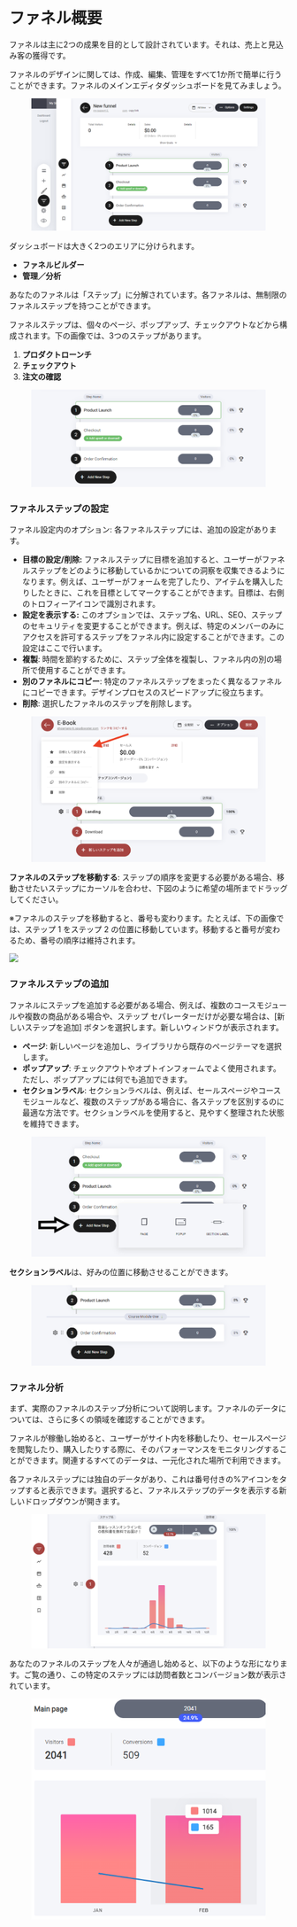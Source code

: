 # ファネル概要

ファネルは主に2つの成果を目的として設計されています。それは、売上と見込み客の獲得です。

ファネルのデザインに関しては、作成、編集、管理をすべて1か所で簡単に行うことができます。ファネルのメインエディタダッシュボードを見てみましょう。

<figure><img src="../../.gitbook/assets/image (34).png" alt=""><figcaption></figcaption></figure>

ダッシュボードは大きく2つのエリアに分けられます。

* **ファネルビルダー**
* **管理／分析**

あなたのファネルは「ステップ」に分解されています。各ファネルは、無制限のファネルステップを持つことができます。

ファネルステップは、個々のページ、ポップアップ、チェックアウトなどから構成されます。下の画像では、3つのステップがあります。

1. **プロダクトローンチ**
2. **チェックアウト**
3. **注文の確認**

<figure><img src="../../.gitbook/assets/image (35).png" alt=""><figcaption></figcaption></figure>

### ファネルステップの設定 <a href="#funnel-step-settings" id="funnel-step-settings"></a>

ファネル設定内のオプション: 各ファネルステップには、追加の設定があります。

* **目標の設定/削除:** ファネルステップに目標を追加すると、ユーザーがファネルステップをどのように移動しているかについての洞察を収集できるようになります。例えば、ユーザーがフォームを完了したり、アイテムを購入したりしたときに、これを目標としてマークすることができます。目標は、右側のトロフィーアイコンで識別されます。
* **設定を表示する:** このオプションでは、ステップ名、URL、SEO、ステップのセキュリティを変更することができます。例えば、特定のメンバーのみにアクセスを許可するステップをファネル内に設定することができます。この設定はここで行います。
* **複製**: 時間を節約するために、ステップ全体を複製し、ファネル内の別の場所で使用することができます。
* **別のファネルにコピー**: 特定のファネルステップをまったく異なるファネルにコピーできます。デザインプロセスのスピードアップに役立ちます。
* **削除**: 選択したファネルのステップを削除します。

<figure><img src="../../.gitbook/assets/スクリーンショット 2024-09-02 23.08.52.png" alt=""><figcaption></figcaption></figure>

**ファネルのステップを移動する**: ステップの順序を変更する必要がある場合、移動させたいステップにカーソルを合わせ、下図のように希望の場所までドラッグしてください。

※ファネルのステップを移動すると、番号も変わります。たとえば、下の画像では、ステップ 1 をステップ 2 の位置に移動しています。移動すると番号が変わるため、番号の順序は維持されます。

![](https://buildersupport.gitbook.io/~gitbook/image?url=https%3A%2F%2F1167179989-files.gitbook.io%2F%7E%2Ffiles%2Fv0%2Fb%2Fgitbook-x-prod.appspot.com%2Fo%2Fspaces%252FniWcw23SMpGuUNsyHmk4%252Fuploads%252Fvpj5nK2b15RMey4sh0H6%252FMOve%2520funnel%2520steps.png%3Falt%3Dmedia%26token%3D0d70a232-199b-41e7-bc1e-3ac7e652f98a\&width=768\&dpr=4\&quality=100\&sign=6b0bfe39\&sv=1)

### ファネルステップの追加 <a href="#add-new-funnel-step" id="add-new-funnel-step"></a>

ファネルにステップを追加する必要がある場合、例えば、複数のコースモジュールや複数の商品がある場合や、ステップ セパレーターだけが必要な場合は、\[新しいステップを追加] ボタンを選択します。新しいウィンドウが表示されます。

* **ページ**: 新しいページを追加し、ライブラリから既存のページテーマを選択します。
* **ポップアップ**: チェックアウトやオプトインフォームでよく使用されます。ただし、ポップアップには何でも追加できます。
* **セクションラベル**: セクションラベルは、例えば、セールスページやコースモジュールなど、複数のステップがある場合に、各ステップを区別するのに最適な方法です。セクションラベルを使用すると、見やすく整理された状態を維持できます。

<figure><img src="../../.gitbook/assets/image (37).png" alt=""><figcaption></figcaption></figure>

**セクションラベル**は、好みの位置に移動させることができます。

<figure><img src="../../.gitbook/assets/image (38).png" alt=""><figcaption></figcaption></figure>

### ファネル分析 <a href="#funnel-analytics" id="funnel-analytics"></a>

まず、実際のファネルのステップ分析について説明します。ファネルのデータについては、さらに多くの領域を確認することができます。

ファネルが稼働し始めると、ユーザーがサイト内を移動したり、セールスページを閲覧したり、購入したりする際に、そのパフォーマンスをモニタリングすることができます。関連するすべてのデータは、一元化された場所で利用できます。

各ファネルステップには独自のデータがあり、これは番号付きの%アイコンをタップすると表示できます。選択すると、ファネルステップのデータを表示する新しいドロップダウンが開きます。

<figure><img src="../../.gitbook/assets/スクリーンショット 2024-09-02 23.18.55.png" alt=""><figcaption></figcaption></figure>

あなたのファネルのステップを人々が通過し始めると、以下のような形になります。ご覧の通り、この特定のステップには訪問者数とコンバージョン数が表示されています。

<figure><img src="../../.gitbook/assets/image (39).png" alt=""><figcaption></figcaption></figure>
